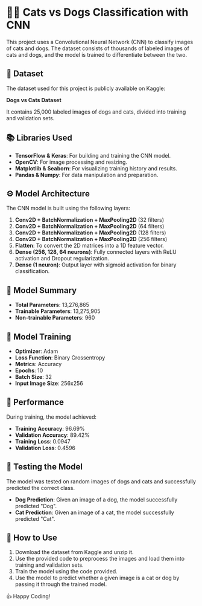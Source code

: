 # 🐶🐱 Cats vs Dogs Classification with CNN

This project uses a Convolutional Neural Network (CNN) to classify images of cats and dogs. The dataset consists of thousands of labeled images of cats and dogs, and the model is trained to differentiate between the two.

## 💁️ Dataset
The dataset used for this project is publicly available on Kaggle:

**Dogs vs Cats Dataset**

It contains 25,000 labeled images of dogs and cats, divided into training and validation sets.

## 📚 Libraries Used
- **TensorFlow & Keras**: For building and training the CNN model.
- **OpenCV**: For image processing and resizing.
- **Matplotlib & Seaborn**: For visualizing training history and results.
- **Pandas & Numpy**: For data manipulation and preparation.

## ⚙️ Model Architecture
The CNN model is built using the following layers:

1. **Conv2D + BatchNormalization + MaxPooling2D** (32 filters)
2. **Conv2D + BatchNormalization + MaxPooling2D** (64 filters)
3. **Conv2D + BatchNormalization + MaxPooling2D** (128 filters)
4. **Conv2D + BatchNormalization + MaxPooling2D** (256 filters)
5. **Flatten**: To convert the 2D matrices into a 1D feature vector.
6. **Dense (256, 128, 64 neurons)**: Fully connected layers with ReLU activation and Dropout regularization.
7. **Dense (1 neuron)**: Output layer with sigmoid activation for binary classification.

## 💪 Model Summary
- **Total Parameters**: 13,276,865
- **Trainable Parameters**: 13,275,905
- **Non-trainable Parameters**: 960

## 🚀 Model Training
- **Optimizer**: Adam
- **Loss Function**: Binary Crossentropy
- **Metrics**: Accuracy
- **Epochs**: 10
- **Batch Size**: 32
- **Input Image Size**: 256x256

## 🎯 Performance
During training, the model achieved:

- **Training Accuracy**: 96.69%
- **Validation Accuracy**: 89.42%
- **Training Loss**: 0.0947
- **Validation Loss**: 0.4596

## 🎨 Testing the Model
The model was tested on random images of dogs and cats and successfully predicted the correct class.

- **Dog Prediction**: Given an image of a dog, the model successfully predicted "Dog".
- **Cat Prediction**: Given an image of a cat, the model successfully predicted "Cat".

## 🔧 How to Use
1. Download the dataset from Kaggle and unzip it.
2. Use the provided code to preprocess the images and load them into training and validation sets.
3. Train the model using the code provided.
4. Use the model to predict whether a given image is a cat or dog by passing it through the trained model.

👍 Happy Coding!
